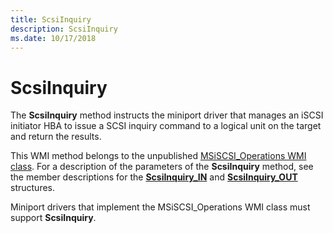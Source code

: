 ```yaml
---
title: ScsiInquiry
description: ScsiInquiry
ms.date: 10/17/2018
---
```


# ScsiInquiry


The **ScsiInquiry** method instructs the miniport driver that manages an iSCSI initiator HBA to issue a SCSI inquiry command to a logical unit on the target and return the results.

This WMI method belongs to the unpublished [MSiSCSI\_Operations WMI class](msiscsi-operations-wmi-class.md). For a description of the parameters of the **ScsiInquiry** method, see the member descriptions for the [**ScsiInquiry\_IN**](/windows-hardware/drivers/ddi/iscsiop/ns-iscsiop-_scsiinquiry_in) and [**ScsiInquiry\_OUT**](/windows-hardware/drivers/ddi/iscsiop/ns-iscsiop-_scsiinquiry_out) structures.

Miniport drivers that implement the MSiSCSI\_Operations WMI class must support **ScsiInquiry**.

 

